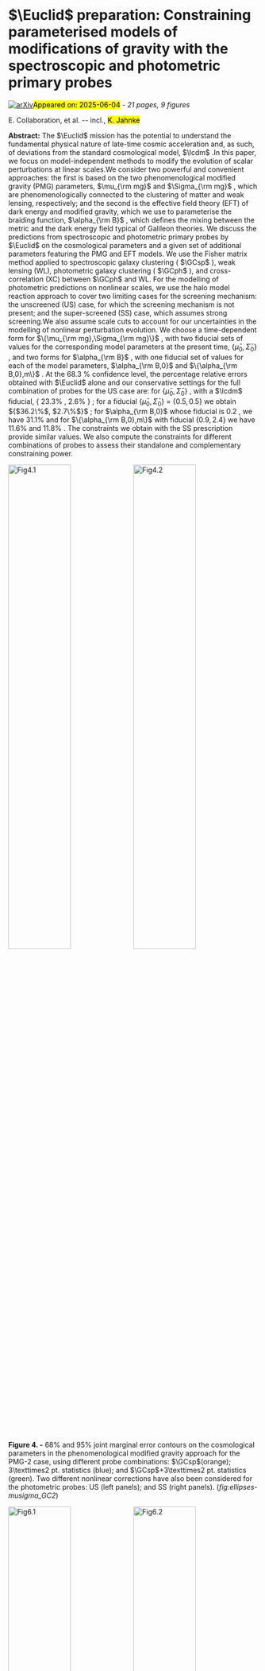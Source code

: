 <div class="macros" style="visibility:hidden;">
$\newcommand{\ensuremath}{}$
$\newcommand{\xspace}{}$
$\newcommand{\object}[1]{\texttt{#1}}$
$\newcommand{\farcs}{{.}''}$
$\newcommand{\farcm}{{.}'}$
$\newcommand{\arcsec}{''}$
$\newcommand{\arcmin}{'}$
$\newcommand{\ion}[2]{#1#2}$
$\newcommand{\textsc}[1]{\textrm{#1}}$
$\newcommand{\hl}[1]{\textrm{#1}}$
$\newcommand{\footnote}[1]{}$
$\newcommand$
$\newcommand$
$\newcommand{\orcid}[1]$
$\newcommand{\bfpsi}{\bm\psi}$
$\newcommand{\bfell}{\bm\ell}$
$\newcommand{\bfn}{\bm n}$
$\newcommand{\bfth}{\bm\theta}$
$\newcommand{\bfz}{\bm z}$
$\newcommand{\bfs}{\bm s}$
$\newcommand{\bfv}{\bm v}$
$\newcommand{\bfx}{\bm x}$
$\newcommand{\bfk}{\bm k}$
$\newcommand{\bfp}{\bm p}$
$\newcommand{\bfq}{\bm q}$
$\newcommand{\bfr}{\bm r}$
$\newcommand{\bfu}{\bm u}$
$\newcommand{\bfw}{\bm w}$
$\newcommand{\bfy}{\bm y}$
$\newcommand{\bfPhi}{\bm\Phi}$
$\newcommand{\bfM}{\bm M}$
$\newcommand{\bfF}{\bm F}$
$\newcommand{\fnl}{f_{\rm NL}}$
$\newcommand{\gnl}{g_{\rm NL}}$
$\newcommand{\tdu}{\widetilde{u}}$
$\newcommand{\tdPhi}{\widetilde{\Phi}}$
$\newcommand{\tdG}{\widetilde{G}}$
$\newcommand{\tdP}{\widetilde{P}}$
$\newcommand{\tdR}{\widetilde{R}}$
$\newcommand{\bfkk}{\mbox{\boldmathk}}$
$\newcommand{\GCsp}{\text{GC}\ensuremath{_\mathrm{sp}}}$
$\newcommand{\GCph}{\text{GC}\ensuremath{_\mathrm{ph}}}$
$\newcommand{\Omegam}{\ensuremath{\Omega_{\mathrm{m},0}}}$
$\newcommand{\Omegab}{\ensuremath{\Omega_{\mathrm{b},0}}}$
$\newcommand{\OmegaDE}{\ensuremath{\Omega_{\mathrm{DE},0}}}$
$\newcommand{\ns}{n_{\mathrm{s}}}$
$\newcommand{\lcdm}{\ensuremath{\Lambda\mathrm{CDM}}}$
$\newcommand{\logfr}{\ensuremath{\log_{10}(|f_{R0}|)}}$
$\newcommand{\fr}{\ensuremath{|f_{R0}|}}$
$\newcommand{\sg}{\ensuremath{\sigma_{8}}}$
$\newcommand{\de}{\mathrm{d}}$
$\newcommand{\etal}{\emph{et~al}}$
$\newcommand{\fRpaper}[1]{{\color{orange}{#1}}}$
$\newcommand{\ISTcite}{Blanchard:2019oqi }$</div>



<div id="title">

# $\Euclid$ preparation: Constraining parameterised models of modifications of gravity with the spectroscopic and photometric primary probes

</div>
<div id="comments">

[![arXiv](https://img.shields.io/badge/arXiv-2506.03008-b31b1b.svg)](https://arxiv.org/abs/2506.03008)<mark>Appeared on: 2025-06-04</mark> -  _21 pages, 9 figures_

</div>
<div id="authors">

E. Collaboration, et al. -- incl., <mark>K. Jahnke</mark>

</div>
<div id="abstract">

**Abstract:** The $\Euclid$ mission has the potential to understand the fundamental physical nature of late-time cosmic acceleration and, as such, of deviations from the standard cosmological model, $\lcdm$ .In this paper, we focus on model-independent methods to modify the evolution of scalar perturbations at linear scales.We consider two powerful and convenient approaches: the first is based on the two phenomenological modified gravity (PMG) parameters, $\mu_{\rm mg}$ and $\Sigma_{\rm mg}$ , which are phenomenologically connected to the clustering of matter and weak lensing, respectively; and the second is the effective field theory (EFT) of dark energy and modified gravity, which we use to parameterise the braiding function, $\alpha_{\rm B}$ , which defines the mixing between the metric and the dark energy field typical of Galileon theories. We discuss the predictions from spectroscopic and photometric primary probes by $\Euclid$ on the cosmological parameters and a given set of additional parameters featuring the PMG and EFT models. We use the Fisher matrix method applied to spectroscopic galaxy clustering ( $\GCsp$ ), weak lensing (WL), photometric galaxy clustering ( $\GCph$ ), and cross-correlation (XC) between $\GCph$ and WL. For the modelling of photometric predictions on nonlinear scales, we use the halo model reaction approach to cover two limiting cases for the screening mechanism: the unscreened (US) case, for which the screening mechanism is not present; and the super-screened (SS) case, which assumes strong screening.We also assume scale cuts to account for our uncertainties in the modelling of nonlinear perturbation evolution. We choose a time-dependent form for $\{\mu_{\rm mg},\Sigma_{\rm mg}\}$ , with two fiducial sets of values for the corresponding model parameters at the present time, $\{\bar{\mu}_0,\bar{\Sigma}_0\}$ , and two forms for $\alpha_{\rm B}$ , with one fiducial set of values for each of the model parameters, $\alpha_{\rm B,0}$ and $\{\alpha_{\rm B,0},m\}$ . At the 68.3 \% confidence level, the percentage relative errors obtained with $\Euclid$ alone and our conservative settings for the full combination of probes for the US case are: for $\{\bar{\mu}_0,\bar{\Sigma}_0\}$ , with a $\lcdm$ fiducial, \{ $23.3\%$ , $2.6\%$ \} ; for a fiducial $\{\bar{\mu}_0,\bar{\Sigma}_0\}$ = $\{0.5,0.5\}$ we obtain ${$36.2\%$, $2.7\%$}$ ; for $\alpha_{\rm B,0}$ whose fiducial is $0.2$ , we have $31.1\%$ and for $\{\alpha_{\rm B,0},m\}$ with fiducial $\{0.9,2.4\}$ we have $11.6\%$ and $11.8\%$ . The constraints we obtain with the SS prescription provide similar values. We also compute the constraints for different combinations of probes to assess their standalone and complementary constraining power.

</div>

<div id="div_fig1">

<img src="" alt="Fig4.1" width="50%"/><img src="" alt="Fig4.2" width="50%"/>

**Figure 4. -** 68\% and 95\% joint marginal error contours on the cosmological parameters in the phenomenological modified gravity approach for the PMG-2 case, using different probe combinations: $\GCsp$(orange); 3\texttimes2 pt. statistics (blue); and $\GCsp$+3\texttimes2 pt. statistics (green). Two different nonlinear corrections have also been considered for the photometric probes: US (left panels); and SS (right panels). (*fig:ellipses-musigma_GC2*)

</div>
<div id="div_fig2">

<img src="" alt="Fig6.1" width="50%"/><img src="" alt="Fig6.2" width="50%"/>

**Figure 6. -** 3\texttimes2 pt. statistics 68\% marginal error on $\bar{\mu}_0$(left panel), $\bar{\Sigma}_0$(right panel) as a function of the $k^{\rm 3\times2pt}_{\rm max}$ value considered in the photometric analysis for the PMG-1 model when all other parameters are fixed to their fiducial values. (*fig:musigma_maxed*)

</div>
<div id="div_fig3">

<img src="" alt="Fig3.1" width="50%"/><img src="" alt="Fig3.2" width="50%"/>

**Figure 3. -** 68\% and 95\% joint marginal error contours on the cosmological parameters in the phenomenological modified gravity approach for the PMG-1 case, using different probe combinations: $\GCsp$(orange); 3\texttimes2 pt. statistics (blue); and $\GCsp$+3\texttimes2 pt. statistics (green). Two different nonlinear corrections have also been considered for the photometric probes: US (left panels); and SS (right panels).
  (*fig:ellipses-musigma_GC1*)

</div><div id="qrcode"><img src=https://api.qrserver.com/v1/create-qr-code/?size=100x100&data="https://arxiv.org/abs/2506.03008"></div>